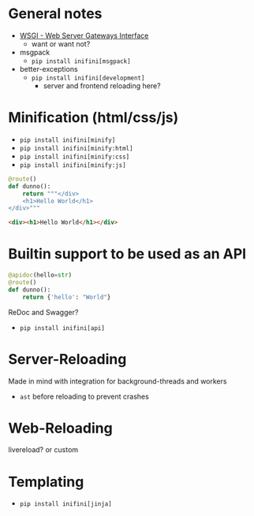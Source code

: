 # General notes

- [WSGI - Web Server Gateways Interface](https://peps.python.org/pep-3333/)
  - want or want not?
- msgpack
  - `pip install inifini[msgpack]`
- better-exceptions
  - `pip install inifini[development]`
    - server and frontend reloading here?

# Minification (html/css/js)

- `pip install inifini[minify]`
- `pip install inifini[minify:html]`
- `pip install inifini[minify:css]`
- `pip install inifini[minify:js]`

```python
@route()
def dunno():
    return """</div>
    <h1>Hello World</h1>
</div>"""
```
```html
<div><h1>Hello World</h1></div>
```

# Builtin support to be used as an API

```python
@apidoc(hello=str)
@route()
def dunno():
    return {'hello': "World"}
```

ReDoc and Swagger?

- `pip install inifini[api]`

# Server-Reloading

Made in mind with integration for background-threads and workers

- `ast` before reloading to prevent crashes

# Web-Reloading

livereload? or custom

# Templating

- `pip install inifini[jinja]`
